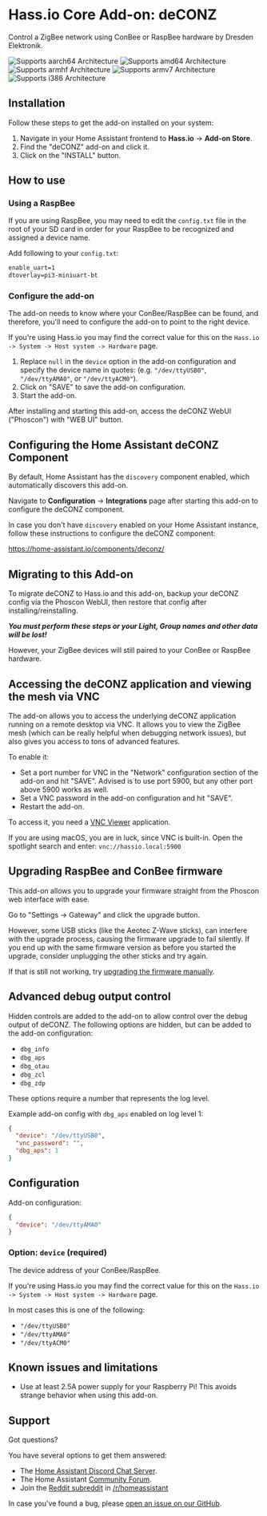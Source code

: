 # Hass.io Core Add-on: deCONZ

Control a ZigBee network using ConBee or RaspBee hardware by Dresden Elektronik.

![Supports aarch64 Architecture][aarch64-shield] ![Supports amd64 Architecture][amd64-shield] ![Supports armhf Architecture][armhf-shield] ![Supports armv7 Architecture][armv7-shield] ![Supports i386 Architecture][i386-shield]

## Installation

Follow these steps to get the add-on installed on your system:

1. Navigate in your Home Assistant frontend to **Hass.io** -> **Add-on Store**.
2. Find the "deCONZ" add-on and click it.
3. Click on the "INSTALL" button.

## How to use

### Using a RaspBee

If you are using RaspBee, you may need to edit the `config.txt` file in the root
of your SD card in order for your RaspBee to be recognized and assigned a device name.

Add following to your `config.txt`:

```txt
enable_uart=1
dtoverlay=pi3-miniuart-bt
```

### Configure the add-on

The add-on needs to know where your ConBee/RaspBee can be found, and therefore,
you'll need to configure the add-on to point to the right device.

If you're using Hass.io you may find the correct value for this on the
`Hass.io -> System -> Host system -> Hardware` page.

1. Replace `null` in the `device` option in the add-on configuration and specify
   the device name in quotes: (e.g. `"/dev/ttyUSB0"`, `"/dev/ttyAMA0"`, or `"/dev/ttyACM0"`).
2. Click on "SAVE" to save the add-on configuration.
3. Start the add-on.

After installing and starting this add-on, access the deCONZ WebUI ("Phoscon")
with "WEB UI" button.

## Configuring the Home Assistant deCONZ Component

By default, Home Assistant has the `discovery` component enabled, which
automatically discovers this add-on.

Navigate to **Configuration** -> **Integrations** page after starting this
add-on to configure the deCONZ component.

In case you don't have `discovery` enabled on your Home Assistant instance,
follow these instructions to configure the deCONZ component:

<https://home-assistant.io/components/deconz/>

## Migrating to this Add-on

To migrate deCONZ to Hass.io and this add-on, backup your deCONZ config via the
Phoscon WebUI, then restore that config after installing/reinstalling.

**_You must perform these steps or your Light, Group names and other data will be lost!_**

However, your ZigBee devices will still paired to your ConBee or RaspBee hardware.

## Accessing the deCONZ application and viewing the mesh via VNC

The add-on allows you to access the underlying deCONZ application running on
a remote desktop via VNC. It allows you to view the ZigBee mesh (which can
be really helpful when debugging network issues), but also gives you access
to tons of advanced features.

To enable it:

- Set a port number for VNC in the "Network" configuration section of the
  add-on and hit "SAVE". Advised is to use port 5900, but any other port above
  5900 works as well.
- Set a VNC password in the add-on configuration and hit "SAVE".
- Restart the add-on.

To access it, you need a [VNC Viewer][vnc-viewer] application.

If you are using macOS, you are in luck, since VNC is built-in. Open the
spotlight search and enter: `vnc://hassio.local:5900`

## Upgrading RaspBee and ConBee firmware

This add-on allows you to upgrade your firmware straight from the Phoscon
web interface with ease.

Go to "Settings -> Gateway" and click the upgrade button.

However, some USB sticks (like the Aeotec Z-Wave sticks), can interfere with
the upgrade process, causing the firmware upgrade to fail silently. If you end
up with the same firmware version as before you started the upgrade, consider
unplugging the other sticks and try again.

If that is still not working, try [upgrading the firmware manually][manual-upgrade].

## Advanced debug output control

Hidden controls are added to the add-on to allow control over the debug
output of deCONZ. The following options are hidden, but can be added to
the add-on configuration:

- `dbg_info`
- `dbg_aps`
- `dbg_otau`
- `dbg_zcl`
- `dbg_zdp`

These options require a number that represents the log level.

Example add-on config with `dbg_aps` enabled on log level 1:

```json
{
  "device": "/dev/ttyUSB0",
  "vnc_password": "",
  "dbg_aps": 1
}
```

## Configuration

Add-on configuration:

```json
{
  "device": "/dev/ttyAMA0"
}
```

### Option: `device` (required)

The device address of your ConBee/RaspBee.

If you're using Hass.io you may find the correct value for this on the
`Hass.io -> System -> Host system -> Hardware` page.

In most cases this is one of the following:

- `"/dev/ttyUSB0"`
- `"/dev/ttyAMA0"`
- `"/dev/ttyACM0"`

## Known issues and limitations

- Use at least 2.5A power supply for your Raspberry Pi!
  This avoids strange behavior when using this add-on.

## Support

Got questions?

You have several options to get them answered:

- The [Home Assistant Discord Chat Server][discord].
- The Home Assistant [Community Forum][forum].
- Join the [Reddit subreddit][reddit] in [/r/homeassistant][reddit]

In case you've found a bug, please [open an issue on our GitHub][issue].

[aarch64-shield]: https://img.shields.io/badge/aarch64-yes-green.svg
[amd64-shield]: https://img.shields.io/badge/amd64-yes-green.svg
[armhf-shield]: https://img.shields.io/badge/armhf-yes-green.svg
[armv7-shield]: https://img.shields.io/badge/armv7-no-red.svg
[discord]: https://discord.gg/c5DvZ4e
[forum]: https://community.home-assistant.io
[i386-shield]: https://img.shields.io/badge/i386-no-red.svg
[issue]: https://github.com/home-assistant/hassio-addons/issues
[manual-upgrade]: https://github.com/dresden-elektronik/deconz-rest-plugin/wiki/Update-deCONZ-manually
[reddit]: https://reddit.com/r/homeassistant
[vnc-viewer]: https://bintray.com/tigervnc/stable/tigervnc/
